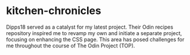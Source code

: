 # kitchen-chronicles

Dipps18 served as a catalyst for my latest project. Their Odin recipes repository inspired me to revamp my own and initiate a separate project, focusing on enhancing the CSS page. This area has posed challenges for me throughout the course of The Odin Project (TOP).  